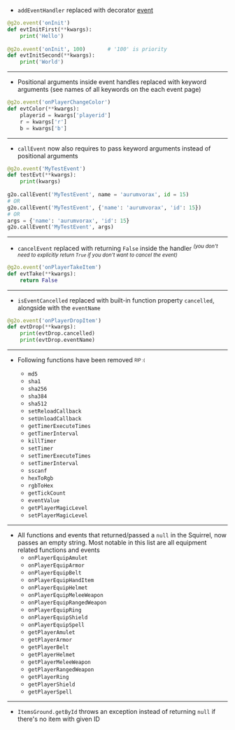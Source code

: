 
* `addEventHandler` replaced with decorator [event](functions/event/event.md)
```python
@g2o.event('onInit')
def evtInitFirst(**kwargs):
    print('Hello')
    
@g2o.event('onInit', 100)       # '100' is priority
def evtInitSecond(**kwargs):
    print('World')
```
---
* Positional arguments inside event handles replaced with keyword arguments (see names of all keywords on the each event page)
```python
@g2o.event('onPlayerChangeColor')
def evtColor(**kwargs):
    playerid = kwargs['playerid']
    r = kwargs['r']
    b = kwargs['b']
```
---
* `callEvent` now also requires to pass keyword arguments instead of positional arguments
```python
@g2o.event('MyTestEvent')
def testEvt(**kwargs):
    print(kwargs)
    
g2o.callEvent('MyTestEvent', name = 'aurumvorax', id = 15)
# OR
g2o.callEvent('MyTestEvent', {'name': 'aurumvorax', 'id': 15})
# OR
args = {'name': 'aurumvorax', 'id': 15}
g2o.callEvent('MyTestEvent', args)
```
---
* `cancelEvent` replaced with returning `False` inside the handler
<sup>*(you don't need to explicitly return `True` if you don't want to cancel the event)*</sup>
```python
@g2o.event('onPlayerTakeItem')
def evtTake(**kwargs):
    return False
```
---
* `isEventCancelled` replaced with built-in function property `cancelled`, alongside with the `eventName`
```python
@g2o.event('onPlayerDropItem')
def evtDrop(**kwargs):
    print(evtDrop.cancelled)
    print(evtDrop.eventName)
```
-----
* Following functions have been removed <sub><sup>RIP :(</sub></sup>

    * `md5`
    * `sha1`
    * `sha256`
    * `sha384`
    * `sha512`
    * `setReloadCallback`
    * `setUnloadCallback`
    * `getTimerExecuteTimes`
    * `getTimerInterval`
    * `killTimer`
    * `setTimer`
    * `setTimerExecuteTimes`
    * `setTimerInterval`
    * `sscanf`
    * `hexToRgb`
    * `rgbToHex`
    * `getTickCount`
    * `eventValue`
    * `getPlayerMagicLevel`
    * `setPlayerMagicLevel`

--- 
* All functions and events that returned/passed a `null` in the Squirrel, now passes an empty string. Most notable in this list are all equipment related functions and events
    * `onPlayerEquipAmulet`
    * `onPlayerEquipArmor`
    * `onPlayerEquipBelt`
    * `onPlayerEquipHandItem`
    * `onPlayerEquipHelmet`
    * `onPlayerEquipMeleeWeapon`
    * `onPlayerEquipRangedWeapon`
    * `onPlayerEquipRing`
    * `onPlayerEquipShield`
    * `onPlayerEquipSpell`
    * `getPlayerAmulet`
    * `getPlayerArmor`
    * `getPlayerBelt`
    * `getPlayerHelmet`
    * `getPlayerMeleeWeapon`
    * `getPlayerRangedWeapon`
    * `getPlayerRing`
    * `getPlayerShield`
    * `getPlayerSpell`
---
* `ItemsGround.getById` throws an exception instead of returning `null` if there's no item with given ID